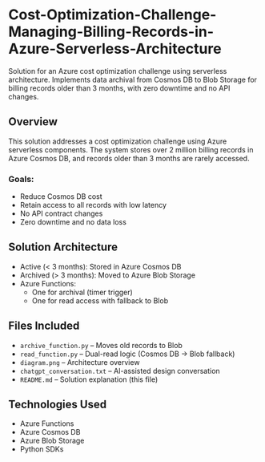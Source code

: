 # Cost-Optimization-Challenge-Managing-Billing-Records-in-Azure-Serverless-Architecture
Solution for an Azure cost optimization challenge using serverless architecture. Implements data archival from Cosmos DB to Blob Storage for billing records older than 3 months, with zero downtime and no API changes.
## Overview

This solution addresses a cost optimization challenge using Azure serverless components. The system stores over 2 million billing records in Azure Cosmos DB, and records older than 3 months are rarely accessed.

### Goals:
- Reduce Cosmos DB cost
- Retain access to all records with low latency
- No API contract changes
- Zero downtime and no data loss

## Solution Architecture

- Active (< 3 months): Stored in Azure Cosmos DB
- Archived (> 3 months): Moved to Azure Blob Storage
- Azure Functions:
  - One for archival (timer trigger)
  - One for read access with fallback to Blob

## Files Included

- `archive_function.py` – Moves old records to Blob
- `read_function.py` – Dual-read logic (Cosmos DB → Blob fallback)
- `diagram.png` – Architecture overview
- `chatgpt_conversation.txt` – AI-assisted design conversation
- `README.md` – Solution explanation (this file)

## Technologies Used

- Azure Functions
- Azure Cosmos DB
- Azure Blob Storage
- Python SDKs


